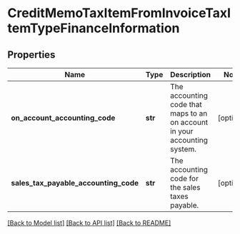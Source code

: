 # CreditMemoTaxItemFromInvoiceTaxItemTypeFinanceInformation

## Properties
Name | Type | Description | Notes
------------ | ------------- | ------------- | -------------
**on_account_accounting_code** | **str** | The accounting code that maps to an on account in your accounting system.  | [optional] 
**sales_tax_payable_accounting_code** | **str** | The accounting code for the sales taxes payable.  | [optional] 

[[Back to Model list]](../README.md#documentation-for-models) [[Back to API list]](../README.md#documentation-for-api-endpoints) [[Back to README]](../README.md)


